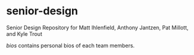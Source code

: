 # senior-design

Senior Design Repository for Matt Ihlenfield, Anthony Jantzen, Pat Millott, and Kyle Trout

*bios* contains personal bios of each team members.
